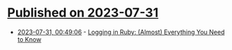 # [Published on 2023-07-31](index.md)

* [2023-07-31, 00:49:06](https://lobste.rs/s/j0lkt2/logging_ruby_almost_everything_you_need) - [Logging in Ruby: (Almost) Everything You Need to Know](https://www.akshaykhot.com/logging-in-ruby/)
